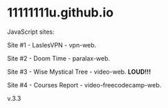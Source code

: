 # 11111111u.github.io

<p>  JavaScript sites:</p>
<p>Site #1 - LaslesVPN - vpn-web.</p>
<p>Site #2 - Doom Time - paralax-web.</p>
<p>Site #3 - Wise Mystical Tree - video-web. <strong>LOUD!!!</strong></p>
<p>Site #4 - Courses Report - video-freecodecamp-web.</p>
<p>v.3.3

